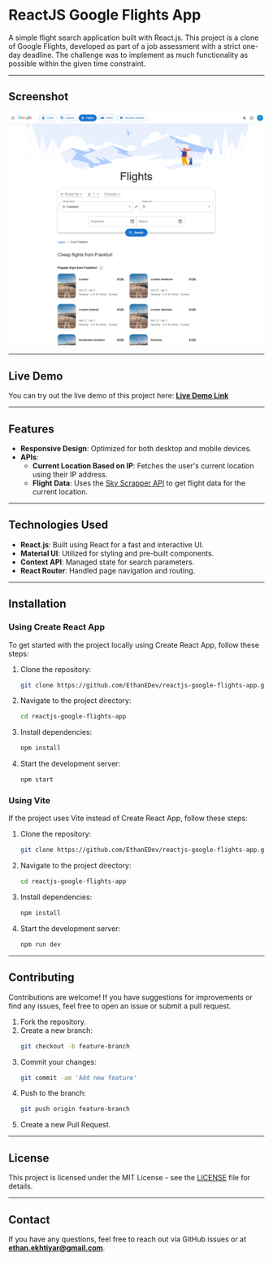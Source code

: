 # ReactJS Google Flights App

A simple flight search application built with React.js. This project is a clone of Google Flights, developed as part of a job assessment with a strict one-day deadline. The challenge was to implement as much functionality as possible within the given time constraint.

---

## **Screenshot**

![Google Flight Screenshot](./screenshot.png)

---

## **Live Demo**

You can try out the live demo of this project here: **[Live Demo Link]([#](https://reactjs-google-flights-app.vercel.app/))**

---

## **Features**

- **Responsive Design**: Optimized for both desktop and mobile devices.
- **APIs**:
  - **Current Location Based on IP**: Fetches the user's current location using their IP address.
  - **Flight Data**: Uses the [Sky Scrapper API](https://rapidapi.com/apiheya/api/sky-scrapper) to get flight data for the current location.
  
---

## **Technologies Used**

- **React.js**: Built using React for a fast and interactive UI.
- **Material UI**: Utilized for styling and pre-built components.
- **Context API**: Managed state for search parameters.
- **React Router**: Handled page navigation and routing.

---

## **Installation**

### **Using Create React App**

To get started with the project locally using Create React App, follow these steps:

1. Clone the repository:
   ```sh
   git clone https://github.com/EthanEDev/reactjs-google-flights-app.git
   ```
2. Navigate to the project directory:
   ```sh
   cd reactjs-google-flights-app
   ```
3. Install dependencies:
   ```sh
   npm install
   ```
4. Start the development server:
   ```sh
   npm start
   ```

### **Using Vite**

If the project uses Vite instead of Create React App, follow these steps:

1. Clone the repository:
   ```sh
   git clone https://github.com/EthanEDev/reactjs-google-flights-app.git
   ```
2. Navigate to the project directory:
   ```sh
   cd reactjs-google-flights-app
   ```
3. Install dependencies:
   ```sh
   npm install
   ```
4. Start the development server:
   ```sh
   npm run dev
   ```

---

## **Contributing**

Contributions are welcome! If you have suggestions for improvements or find any issues, feel free to open an issue or submit a pull request.

1. Fork the repository.
2. Create a new branch:
   ```sh
   git checkout -b feature-branch
   ```
3. Commit your changes:
   ```sh
   git commit -am 'Add new feature'
   ```
4. Push to the branch:
   ```sh
   git push origin feature-branch
   ```
5. Create a new Pull Request.

---

## **License**

This project is licensed under the MIT License - see the [LICENSE](LICENSE) file for details.

---

## **Contact**

If you have any questions, feel free to reach out via GitHub issues or at **ethan.ekhtiyar@gmail.com**.


